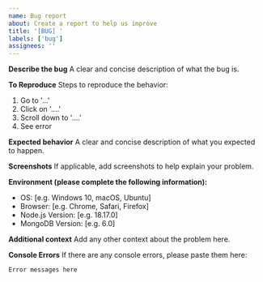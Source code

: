 ```yaml
---
name: Bug report
about: Create a report to help us improve
title: '[BUG] '
labels: ['bug']
assignees: ''
---
```


**Describe the bug**
A clear and concise description of what the bug is.

**To Reproduce**
Steps to reproduce the behavior:
1. Go to '...'
2. Click on '....'
3. Scroll down to '....'
4. See error

**Expected behavior**
A clear and concise description of what you expected to happen.

**Screenshots**
If applicable, add screenshots to help explain your problem.

**Environment (please complete the following information):**
 - OS: [e.g. Windows 10, macOS, Ubuntu]
 - Browser: [e.g. Chrome, Safari, Firefox]
 - Node.js Version: [e.g. 18.17.0]
 - MongoDB Version: [e.g. 6.0]

**Additional context**
Add any other context about the problem here.

**Console Errors**
If there are any console errors, please paste them here:

```
Error messages here
``` 
